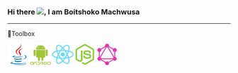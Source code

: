 ### Hi there <img src="https://raw.githubusercontent.com/MartinHeinz/MartinHeinz/master/wave.gif" width="30px">, I am Boitshoko Machwusa

---
🧰Toolbox

<img src="https://github.com/devicons/devicon/blob/master/icons/java/java-original.svg" alt="Java logo" width="50" height="50"/><img src="https://github.com/devicons/devicon/blob/master/icons/android/android-plain-wordmark.svg" alt="Android logo" width="50" height="50"/><img src="https://github.com/devicons/devicon/blob/master/icons/react/react-original.svg" alt="React logo" width="50" height="50"/><img src="https://github.com/devicons/devicon/blob/master/icons/nodejs/nodejs-original.svg" alt="React logo" width="50" height="50"/><img src="https://github.com/devicons/devicon/blob/master/icons/graphql/graphql-plain.svg" alt="React logo" width="50" height="50"/>


<!--
**Machwusa/Machwusa** is a ✨ _special_ ✨ repository because its `README.md` (this file) appears on your GitHub profile.

Here are some ideas to get you started:

- 🔭 I’m currently working on ...
- 🌱 I’m currently learning ...
- 👯 I’m looking to collaborate on ...
- 🤔 I’m looking for help with ...
- 💬 Ask me about ...
- 📫 How to reach me: ...
- 😄 Pronouns: ...
- ⚡ Fun fact: ...
-->
